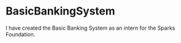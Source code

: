 # BasicBankingSystem
I have created the Basic Banking System as an intern for the Sparks Foundation.

